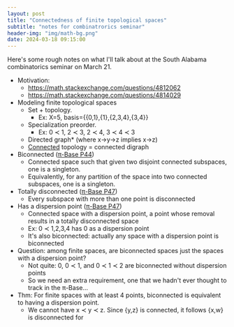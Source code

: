 ```yaml
---
layout: post
title: "Connectedness of finite topological spaces"
subtitle: "notes for combinatrorics seminar"
header-img: "img/math-bg.png"
date: 2024-03-18 09:15:00
---
```


Here's some rough notes on what I'll talk about at the
South Alabama combinatorics seminar on March 21.

- Motivation:
    - <https://math.stackexchange.com/questions/4812062>
    - <https://math.stackexchange.com/questions/4814029>
- Modeling finite topological spaces
    - Set + topology.
        - Ex: X=5, basis=\{\{0,1\},\{1\},\{2,3,4\},\{3,4\}\}
    - Specialization preorder.
        - Ex: 0 ≺ 1, 2 ≺ 3, 2 ≺ 4, 3 ≺ 4 ≺ 3
    - Directed graph* (where x->y->z implies x->z)
    - [Connected](https://topology.pi-base.org/properties/P36/) 
      topology = connected digraph
- Biconnected ([π-Base P44](https://topology.pi-base.org/properties/P44/))
    - Connected space such that given two disjoint connected subspaces, 
      one is a singleton.
    - Equivalently, for any partition of the space into two connected
      subspaces, one is a singleton.
- Totally disconnected ([π-Base P47](https://topology.pi-base.org/properties/P47/))
    - Every subspace with more than one point is disconnected
- Has a dispersion point ([π-Base P47](https://topology.pi-base.org/properties/P47/))
    - Connected space with a dispersion point, a point whose removal
      results in a totally disconnected space
    - Ex: 0 ≺ 1,2,3,4 has 0 as a dispersion point
    - It's also biconnected: actually any space with a dispersion point
      is biconnected
- Question: among finite spaces, are biconnected spaces just the
  spaces with a dispersion point?
    - Not quite: 0, 0 ≺ 1, and 0 ≺ 1 ≺ 2 are biconnected without
      dispersion points
    - So we need an extra requirement, one that we hadn't ever thought
      to track in the π-Base...
- Thm: For finite spaces with at least 4 points, biconnected is equivalent
  to having a dispersion point.
    - We cannot have x ≺ y ≺ z. Since \{y,z\} is connected, it follows
    \{x,w\} is disconnected for 


